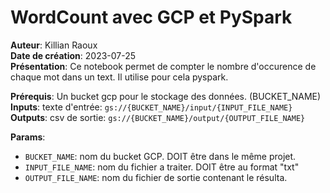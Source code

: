 # WordCount avec GCP et PySpark

__Auteur__: Killian Raoux  
__Date de création__: 2023-07-25  
__Présentation__: Ce notebook permet de compter le nombre d'occurence de chaque mot dans un text. Il utilise pour cela 
pyspark.

__Prérequis__: Un bucket gcp pour le stockage des données. (BUCKET_NAME)  
__Inputs__: texte d'entrée: `gs://{BUCKET_NAME}/input/{INPUT_FILE_NAME}`  
__Outputs__: csv de sortie: `gs://{BUCKET_NAME}/output/{OUTPUT_FILE_NAME}`

__Params__:
- `BUCKET_NAME`: nom du bucket GCP. DOIT être dans le même projet.
- `INPUT_FILE_NAME`: nom du fichier a traiter. DOIT être au format "txt"
- `OUTPUT_FILE_NAME`: nom du fichier de sortie contenant le résulta.
